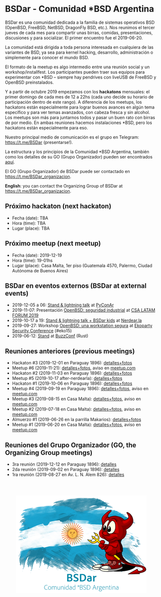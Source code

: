 # BSDar - Comunidad *BSD Argentina

BSDar es una comunidad dedicada a la familia de sistemas operativos BSD (OpenBSD, FreeBSD, NetBSD, DragonFly BSD, etc.). Nos reunimos el tercer jueves de cada mes para compartir unas birras, comidas, presentaciones, discusiones y para socializar. El primer encuentro fue el 2019-06-20.

La comunidad está dirigida a toda persona interesada en cualquiera de las variantes de BSD, ya sea para kernel hacking, desarrollo, administración o simplemente para conocer el mundo BSD.

El formato de la meetup es algo intermedio entre una reunión social y un workshop/installfest. Los participantes pueden traer sus equipos para experimentar con *BSD – siempre hay pendrives con liveUSB de FreeBSD y OpenBSD preinstalados.

Y a partir de octubre 2019 empezamos con los **hackatons** mensuales: el primer domingo de cada mes de 12 a 22hs (cada uno decide su horario de participación dentro de este rango). A diferencia de los meetups, los hackatons están especialmente para lograr buenos avances en algún tema específico y para ver temas avanzados, con cabeza fresca y sin alcohol. Los meetups son más para juntarnos todos y pasar un buen rato con birras de por medio. En ambas reuniones hacemos instalaciones *BSD, pero los hackatons están especialmente para eso.

Nuestro principal medio de comunicación es el grupo en Telegram: https://t.me/BSDar (presentarse!).

La estructura y los principios de la Comunidad *BSD Argentina, también como los detalles de su GO (Grupo Organizador) pueden ser encontrados [aquí](org/20190902.md).

El GO (Grupo Organizador) de BSDar puede ser contactado en https://t.me/BSDar_organizacion.

**English**: you can contact the Organizing Group of BSDar at https://t.me/BSDar_organizacion.


## Próximo hackaton (next hackaton)
* Fecha (date): TBA
* Hora (time): TBA
* Lugar (place): TBA

## Próximo meetup (next meetup)
* Fecha (date): 2019-12-19
* Hora (time): 19-01hs
* Lugar (place): Casa Malta, 1er piso (Guatemala 4570, Palermo, Ciudad Autónoma de Buenos Aires)

## BSDar en eventos externos (BSDar at external events)
* 2019-12-05 a 06: [Stand & lightning talk](events/20191205_pycon.md) at [PyConAr](https://eventos.python.org.ar/events/pyconar2019/)
* 2019-11-07: Presentación [OpenBSD: seguridad industrial](https://github.com/bsdar/man/blob/master/presentations/csalatam19/README.md) at [CSA LATAM FORUM 2019](https://csalatam.com)
* 2019-10-17 a 19: [Stand & lightning talk + BSDar kids](events/20191017_nerdearla.md) at [Nerdear.la](https://nerdear.la)
* 2019-09-27: Workshop [OpenBSD: una workstation segura](https://github.com/bsdar/man/blob/master/workshops/eko15/README.md) at [Ekoparty Security Conference](https://ekoparty.org) (#eko15)
* 2019-06-12: [Stand](events/20190612_buzzconf.md) at [BuzzConf](https://buzzconf.org) (Rust)


## Reuniones anteriores (previous meetings)
* Hackaton #3 (2019-12-01 en Paraguay 1896): [detalles+fotos](hackathons/20191201.md)
* Meetup #6 (2019-11-21): [detalles+fotos](meetups/20191121.md), aviso en [meetup.com](https://www.meetup.com/es-ES/sysarmy/events/266610759/)
* Hackaton #2 (2019-11-03 en Paraguay 1896): [detalles+fotos](hackathons/20191103.md)
* Meetup #5 (2019-10-17 after-nerdearla): [detalles+fotos](meetups/20191017.md)
* Hackaton #1 (2019-10-06 en Paraguay 1896): [detalles+fotos](hackathons/20191006.md)
* Meetup #4 (2019-09-19 en Paraguay 1896): [detalles+fotos](meetups/20190919.md), aviso en [meetup.com](https://www.meetup.com/sysarmy/events/264967151/)
* Meetup #3 (2019-08-15 en Casa Malta): [detalles+fotos](meetups/20190815.md), aviso en [meetup.com](https://www.meetup.com/sysarmy/events/263950117/)
* Meetup #2 (2019-07-18 en Casa Malta): [detalles+fotos](meetups/20190718.md), aviso en [meetup.com](https://www.meetup.com/sysarmy/events/263198844/)
* Almuerzo #1 (2019-06-26 en la parrilla Makarios): [detalles+fotos](meetups/20190626.md)
* Meetup #1 (2019-06-20 en Casa Malta): [detalles+fotos](meetups/20190620.md), aviso en [meetup.com](https://www.meetup.com/sysarmy/events/262444553/)

## Reuniones del Grupo Organizador (GO, the Organizing Group meetings)
* 3ra reunión (2019-12-12 en Paraguay 1896): [detalles](org/20191212.md)
* 2da reunión (2019-09-02 en Paraguay 1896): [detalles](org/20190902.md)
* 1ra reunión (2019-08-27 en Av. L. N. Alem 826): [detalles](org/20190827.md)

<br /><br />
<p align="center">
  <img src="https://github.com/bsdar/multimedia/blob/master/artwork/logo.png" />
</p>
